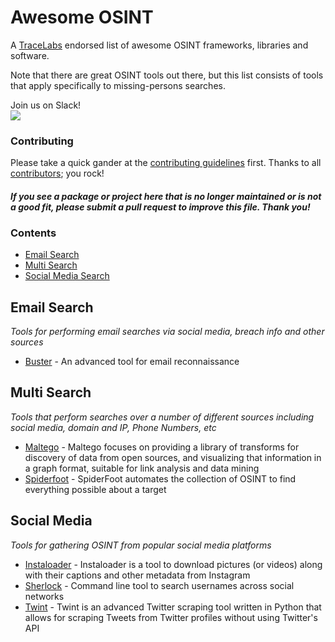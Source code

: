 # Awesome OSINT

A [TraceLabs](https://tracelabs.org) endorsed list of awesome OSINT frameworks, libraries and software. 

Note that there are great OSINT tools out there, but this list consists of tools that apply specifically to missing-persons searches.

Join us on Slack!<br>[<img src="https://img.shields.io/badge/slack-@tracelabs-red.svg?logo=slack">](https://tracelabs.slack.com/join/shared_invite/enQtNzMzNTA5MTA3MjA3LTFlODQ5YmIyNmIyMDZmODAyZjQwN2YxMzFiMzcyZGFmYmY0MjhiMjUyMjU3OGRkMDRmNTFhZGI1MTE4YjBkNzY)


### Contributing

Please take a quick gander at the [contributing guidelines](https://github.com/tracelabs/awesome-osint/blob/master/CONTRIBUTING.md) first. Thanks to all [contributors](https://github.com/tracelabs/awesome-osint/graphs/contributors); you rock!

#### *If you see a package or project here that is no longer maintained or is not a good fit, please submit a pull request to improve this file. Thank you!*

### Contents

- [Email Search](#email-search)
- [Multi Search](#multi-search)
- [Social Media Search](#social-media-search)

## Email Search

*Tools for performing email searches via social media, breach info and other sources*

* [Buster](https://github.com/sham00n/buster) - An advanced tool for email reconnaissance

## Multi Search

*Tools that perform searches over a number of different sources including social media, domain and IP, Phone Numbers, etc*

* [Maltego](https://www.maltego.com) - Maltego focuses on providing a library of transforms for discovery of data from open sources, and visualizing that information in a graph format, suitable for link analysis and data mining
* [Spiderfoot](https://github.com/smicallef/spiderfoot) - SpiderFoot automates the collection of OSINT to find everything possible about a target

## Social Media

*Tools for gathering OSINT from popular social media platforms*

* [Instaloader](https://instaloader.github.io/) - Instaloader is a tool to download pictures (or videos) along with their captions and other metadata from Instagram
* [Sherlock](https://github.com/sherlock-project/sherlock) - Command line tool to search usernames across social networks
* [Twint](https://github.com/twintproject/twint) - Twint is an advanced Twitter scraping tool written in Python that allows for scraping Tweets from Twitter profiles without using Twitter's API


